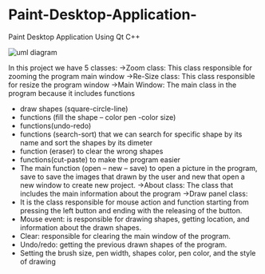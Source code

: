 # Paint-Desktop-Application-
Paint Desktop Application Using Qt C++

![uml diagram](https://i.imgur.com/Q4MiPy3.png)


In this project we have 5 classes:
        ->Zoom class:
This class responsible for zooming the program main window 
          ->Re-Size class:
This class responsible for resize the program window 
            ->Main Window:
The main class in the program because it includes functions 
- draw shapes (square-circle-line)
-  functions (fill the shape – color pen -color size)
-  functions(undo-redo)
- functions (search-sort) that we can search for specific shape by its name and sort the shapes by its dimeter
- function (eraser) to clear the wrong shapes
- functions(cut-paste) to make the program easier 
- The main function (open – new – save) to open a picture in the program, save to save the images that drawn by the user and new that open a new window to create new project.
->About class:
The class that includes the main information about the program
->Draw panel class:
- It is the class responsible for mouse action and function starting from pressing the left button and ending with the releasing of the button.
- Mouse event: is responsible for drawing shapes, getting location, and information about the drawn shapes.
- Clear: responsible for clearing the main window of the program.
- Undo/redo: getting the previous drawn shapes of the program.
- Setting the brush size, pen width, shapes color, pen color, and the style of drawing 

